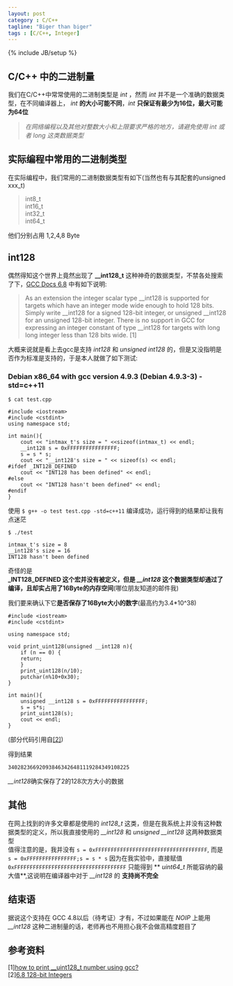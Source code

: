 ```yaml
---
layout: post
category : C/C++
tagline: "Biger than biger"
tags : [C/C++, Integer]
---
```

{% include JB/setup %}

## C/C++ 中的二进制量     

我们在C/C++中常常使用的二进制类型是 _int_ ，然而 _int_ 并不是一个准确的数据类型，在不同编译器上， _int_ __的大小可能不同__，_int_ __只保证有最少为16位，最大可能为64位__    

> *在网络编程以及其他对整数大小和上限要求严格的地方，请避免使用 _int_ 或者 _long_ 这类数据类型*    

## 实际编程中常用的二进制类型    

在实际编程中，我们常用的二进制数据类型有如下(当然也有与其配套的unsigned xxx_t)    

> int8_t     
> int16_t    
> int32_t   
> int64_t   

他们分别占用 1,2,4,8 Byte   

## int128    

偶然得知这个世界上竟然出现了 **__int128_t** 这种神奇的数据类型，不禁各处搜索了下，[GCC Docs 6.8](https://gcc.gnu.org/onlinedocs/gcc/_005f_005fint128.html) 中有如下说明:    

> As an extension the integer scalar type __int128 is supported for targets which have an integer mode wide enough to hold 128 bits. Simply write __int128 for a signed 128-bit integer, or unsigned __int128 for an unsigned 128-bit integer. There is no support in GCC for expressing an integer constant of type __int128 for targets with long long integer less than 128 bits wide. [1]


大概来说就是看上去gcc是支持 _int128_ 和 _unsigned int128_ 的，但是又没指明是否作为标准是支持的，于是本人就做了如下测试:     

### Debian x86_64 with gcc version 4.9.3 (Debian 4.9.3-3) -std=c++11      

`$ cat test.cpp`       

    #include <iostream>
    #include <cstdint>
    using namespace std;
    
    int main(){
        cout << "intmax_t's size = " <<sizeof(intmax_t) << endl;
        __int128 s = 0xFFFFFFFFFFFFFFFF;
        s = s * s;
        cout << "__int128's size = " << sizeof(s) << endl;
    #ifdef _INT128_DEFINED
        cout << "INT128 has been defined" << endl;
    #else
        cout << "INT128 hasn't been defined" << endl;
    #endif
    }

使用 `$ g++ -o test test.cpp -std=c++11` 编译成功，运行得到的结果却让我有点迷茫    

`$ ./test`

    intmax_t's size = 8      
    __int128's size = 16      
    INT128 hasn't been defined      


奇怪的是    
**_INT128_DEFINED 这个宏并没有被定义，但是 *__int128* 这个数据类型却通过了编译，且却实占用了16Byte的内存空间**(哪位朋友知道的邮件我)      


我们要来确认下它**是否保存了16Byte大小的数字**(最高约为3.4*10^38)     

    #include <iostream>
    #include <cstdint>
    
    using namespace std;
    
    void print_uint128(unsigned __int128 n){
        if (n == 0) {
        return;
        }
        print_uint128(n/10);
        putchar(n%10+0x30);
    }
    
    int main(){
        unsigned __int128 s = 0xFFFFFFFFFFFFFFFF;
        s = s*s;
        print_uint128(s);
        cout << endl;
    } 

(部分代码引用自[[2]](http://stackoverflow.com/questions/11656241/how-to-print-uint128-t-number-using-gcc))    

得到结果    

`340282366920938463426481119284349108225`    

*__int128*确实保存了2的128次方大小的数据     

## 其他    
在网上找到的许多文章都是使用的 *int128_t* 这类，但是在我系统上并没有这种数据类型的定义，所以我直接使用的 *__int128* 和 *unsigned __int128* 这两种数据类型    
值得注意的是，我并没有
`s = 0xFFFFFFFFFFFFFFFFFFFFFFFFFFFFFFFFFFFF`, 而是 `s = 0xFFFFFFFFFFFFFFFF;s = s * s` 因为在我实验中，直接赋值 `0xFFFFFFFFFFFFFFFFFFFFFFFFFFFFFFFFFFFF` 只能得到 ** *uint64_t* 所能容纳的最大值**,这说明在编译器中对于 *__int128* 的 __支持尚不完全__      

## 结束语    

据说这个支持在 GCC 4.8以后（待考证）才有，不过如果能在 _NOIP_ 上能用 *__int128* 这种二进制量的话，老师再也不用担心我不会做高精度题目了    


## 参考资料
[1][how to print __uint128_t number using gcc?](http://stackoverflow.com/questions/11656241/how-to-print-uint128-t-number-using-gcc)      
[2][6.8 128-bit Integers](https://gcc.gnu.org/onlinedocs/gcc/_005f_005fint128.html)
